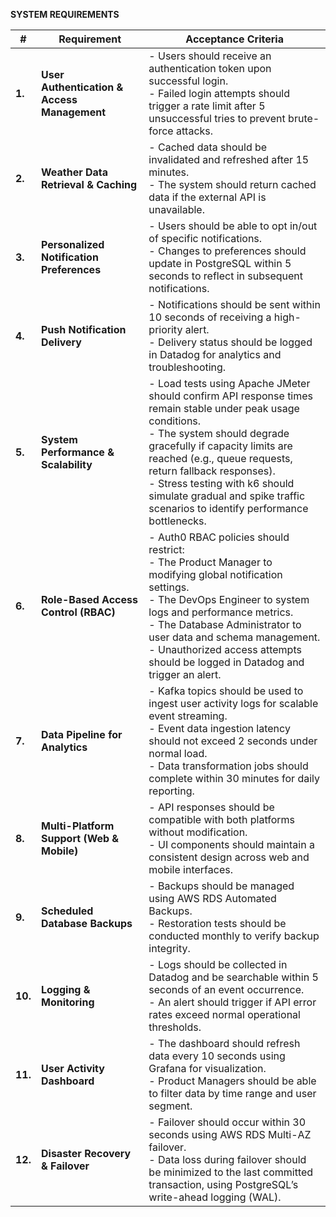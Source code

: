 **SYSTEM REQUIREMENTS**

| **#** | **Requirement** | **Acceptance Criteria** |
|-------|-----------------|-------------------------|
| **1.** | **User Authentication & Access Management** | - Users should receive an authentication token upon successful login.<br>- Failed login attempts should trigger a rate limit after 5 unsuccessful tries to prevent brute-force attacks. |
| **2.** | **Weather Data Retrieval & Caching** | - Cached data should be invalidated and refreshed after 15 minutes.<br>- The system should return cached data if the external API is unavailable. |
| **3.** | **Personalized Notification Preferences** | - Users should be able to opt in/out of specific notifications.<br>- Changes to preferences should update in PostgreSQL within 5 seconds to reflect in subsequent notifications. |
| **4.** | **Push Notification Delivery** | - Notifications should be sent within 10 seconds of receiving a high-priority alert.<br>- Delivery status should be logged in Datadog for analytics and troubleshooting. |
| **5.** | **System Performance & Scalability** | - Load tests using Apache JMeter should confirm API response times remain stable under peak usage conditions.<br>- The system should degrade gracefully if capacity limits are reached (e.g., queue requests, return fallback responses).<br>- Stress testing with k6 should simulate gradual and spike traffic scenarios to identify performance bottlenecks. |
| **6.** | **Role-Based Access Control (RBAC)** | - Auth0 RBAC policies should restrict: <br>  - The Product Manager to modifying global notification settings.<br>  - The DevOps Engineer to system logs and performance metrics.<br>  - The Database Administrator to user data and schema management.<br>- Unauthorized access attempts should be logged in Datadog and trigger an alert. |
| **7.** | **Data Pipeline for Analytics** | - Kafka topics should be used to ingest user activity logs for scalable event streaming.<br>- Event data ingestion latency should not exceed 2 seconds under normal load.<br>- Data transformation jobs should complete within 30 minutes for daily reporting. |
| **8.** | **Multi-Platform Support (Web & Mobile)** | - API responses should be compatible with both platforms without modification.<br>- UI components should maintain a consistent design across web and mobile interfaces. |
| **9.** | **Scheduled Database Backups** | - Backups should be managed using AWS RDS Automated Backups.<br>- Restoration tests should be conducted monthly to verify backup integrity. |
| **10.** | **Logging & Monitoring** | - Logs should be collected in Datadog and be searchable within 5 seconds of an event occurrence.<br>- An alert should trigger if API error rates exceed normal operational thresholds. |
| **11.** | **User Activity Dashboard** | - The dashboard should refresh data every 10 seconds using Grafana for visualization.<br>- Product Managers should be able to filter data by time range and user segment. |
| **12.** | **Disaster Recovery & Failover** | - Failover should occur within 30 seconds using AWS RDS Multi-AZ failover.<br>- Data loss during failover should be minimized to the last committed transaction, using PostgreSQL’s write-ahead logging (WAL). |
